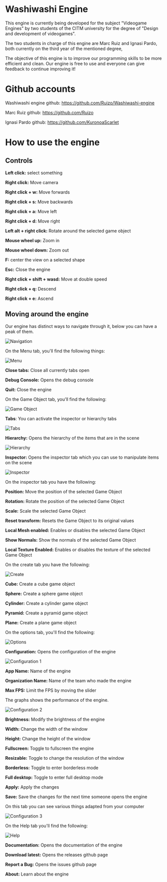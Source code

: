 # Washiwashi Engine

This engine is currently being developed for the subject "Videogame Engines" by two students of the CITM university for the degree of "Design and development of videogames".

The two students in charge of this engine are Marc Ruiz and Ignasi Pardo, both currently on the third year of the mentioned degree,

The objective of this engine is to improve our programming skills to be more efficient and clean. Our engine is free to use and everyone can give feedback to continue improving it!


# Github accounts

Washiwashi engine github: https://github.com/Ruizo/Washiwashi-engine

Marc Ruiz github: https://github.com/Ruizo

Ignasi Pardo github: https://github.com/KuronoaScarlet

# How to use the engine

## Controls

**Left click:** select something

**Right click:** Move camera

**Right click + w:** Move forwards

**Right click + s:** Move backwards

**Right click + a:** Move left

**Right click + d:** Move right 

**Left alt + right click:** Rotate around the selected game object

**Mouse wheel up:** Zoom in

**Mouse wheel down:** Zoom out

**F:** center the view on a selected shape 

**Esc:** Close the engine

**Right click + shift + wasd:** Move at double speed

**Right click + q:** Descend

**Right click + e:** Ascend

## Moving around the engine

Our engine has distinct ways to navigate through it, below you can have a peak of them.

![Navigation](https://i.ibb.co/n0wNmjJ/image.png)

On the Menu tab, you'll find the following things:

![Menu](https://i.ibb.co/y8j9nKY/image.png)

**Close tabs:** Close all currently tabs open

**Debug Console:** Opens the debug console

**Quit:** Close the engine

On the Game Object tab, you'll find the following:

![Game Object](https://i.ibb.co/gmK1m0b/image.png)

**Tabs**: You can activate the inspector or hierarchy tabs 

![Tabs](https://i.ibb.co/GTkZzpc/image.png)

**Hierarchy:** Opens the hierarchy of the items that are in the scene

![Hierarchy](https://i.ibb.co/fF6XRkf/image.png)

**Inspector:** Opens the inspector tab which you can use to manipulate items on the scene

![Inspector](https://i.ibb.co/gV98xs8/image.png)

On the inspector tab you have the following:

**Position:** Move the position of the selected Game Object

**Rotation:** Rotate the position of the selected Game Object

**Scale:** Scale the selected Game Object

**Reset transform:** Resets the Game Object to its original values

**Local Mesh enabled:** Enables or disables the selected Game Object

**Show Normals:** Show the normals of the selected Game Object

**Local Texture Enabled:** Enables or disables the texture of the selected Game Object

On the create tab you have the following:

![Create](https://i.ibb.co/ZTzPvV3/image.png)

**Cube:** Create a cube game object

**Sphere:** Create a sphere game object

**Cylinder:** Create a cylinder game object

**Pyramid:** Create a pyramid game object

**Plane:** Create a plane game object

On the options tab, you'll find the following:

![Options](https://i.ibb.co/k4Sn67f/image.png)

**Configuration:** Opens the configuration of the engine

 ![Configuration 1](https://i.ibb.co/Fnd5n5b/image.png)
 
 **App Name:** Name of the engine
 
 **Organization Name:** Name of the team who made the engine
 
 **Max FPS:** Limit the FPS by moving the slider
 
 The graphs shows the performance of the engine.
 
 ![Configuration 2](https://i.ibb.co/NWmfGZn/image.png)
 
 **Brightness:** Modify the brightness of the engine
 
 **Width:** Change the width of the window
 
 **Height:** Change the height of the window
 
 **Fullscreen:** Toggle to fullscreen the engine
 
 **Resizable:** Toggle to change the resolution of the window
 
 **Borderless:** Toggle to enter borderless mode
 
 **Full desktop:** Toggle to enter full desktop mode
 
 **Apply:** Apply the changes
 
 **Save:** Save the changes for the next time someone opens the engine

On this tab you can see various things adapted from your computer

 ![Configuration 3](https://i.ibb.co/dPdq5mJ/image.png)

On the Help tab you'll find the following:

![Help](https://i.ibb.co/qdfm2z0/image.png)

 **Documentation:** Opens the documentation of the engine
 
 **Download latest:** Opens the releases github page
 
 **Report a Bug:** Opens the issues github page
 
 **About:** Learn about the engine
